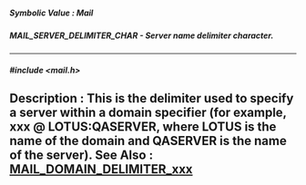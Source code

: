 ##### Symbolic Value : Mail
##### MAIL_SERVER_DELIMITER_CHAR - Server name delimiter character.
---
##### #include <mail.h>
**Description :**
This is the delimiter used to specify a server within a domain specifier (for 
example, xxx @ LOTUS:QASERVER, where LOTUS is the name of the domain and 
QASERVER is the name of the server).
**See Also :**
[MAIL_DOMAIN_DELIMITER_xxx](D:/md_files/MAIL_DOMAIN_DELIMITER_xxx.md)
---
